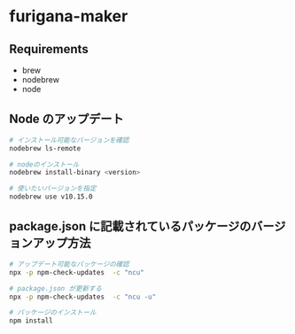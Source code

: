 # furigana-maker

## Requirements
- brew
- nodebrew
- node


## Node のアップデート
```bash
# インストール可能なバージョンを確認
nodebrew ls-remote
```
```bash
# nodeのインストール
nodebrew install-binary <version>
```
```bash
# 使いたいバージョンを指定
nodebrew use v10.15.0
```

## package.json に記載されているパッケージのバージョンアップ方法
```bash
# アップデート可能なパッケージの確認
npx -p npm-check-updates  -c "ncu"
```
```bash
# package.json が更新する
npx -p npm-check-updates  -c "ncu -u"
```
```bash
# パッケージのインストール
npm install
```